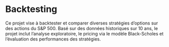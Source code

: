 # Backtesting
Ce projet vise à backtester et comparer diverses stratégies d’options sur des actions du S&amp;P 500. Basé sur des données historiques sur 10 ans, le projet inclut l’analyse exploratoire, le pricing via le modèle Black-Scholes et l’évaluation des performances des stratégies.
